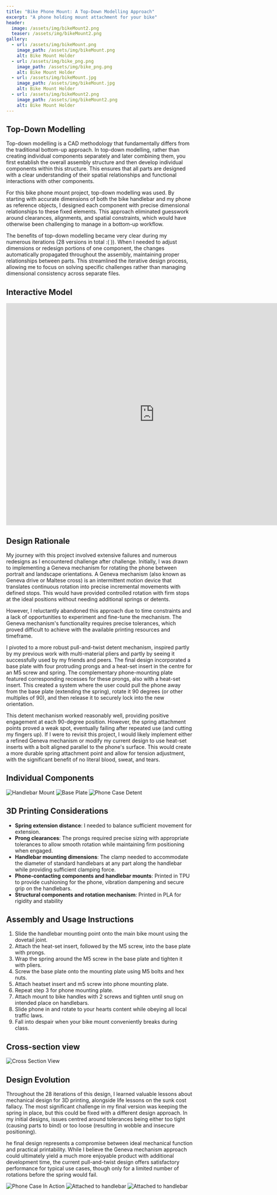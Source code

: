 ```yaml
---
title: "Bike Phone Mount: A Top-Down Modelling Approach"
excerpt: "A phone holding mount attachment for your bike"
header:
  image: /assets/img/bikeMount2.png
  teaser: /assets/img/bikeMount2.png
gallery:
  - url: /assets/img/bikeMount.png
    image_path: /assets/img/bikeMount.png
    alt: Bike Mount Holder
  - url: /assets/img/bike_png.png
    image_path: /assets/img/bike_png.png
    alt: Bike Mount Holder
  - url: /assets/img/bikeMount.jpg
    image_path: /assets/img/bikeMount.jpg
    alt: Bike Mount Holder
  - url: /assets/img/bikeMount2.png
    image_path: /assets/img/bikeMount2.png
    alt: Bike Mount Holder
---
```


## Top-Down Modelling

Top-down modelling is a CAD methodology that fundamentally differs from the traditional bottom-up approach. In top-down modelling, rather than creating individual components separately and later combining them, you first establish the overall assembly structure and then develop individual components within this structure. This ensures that all parts are designed with a clear understanding of their spatial relationships and functional interactions with other components.

For this bike phone mount project, top-down modelling was used. By starting with accurate dimensions of both the bike handlebar and my phone as reference objects, I designed each component with precise dimensional relationships to these fixed elements. This approach eliminated guesswork around clearances, alignments, and spatial constraints, which would have otherwise been challenging to manage in a bottom-up workflow.

The benefits of top-down modelling became very clear during my numerous iterations (28 versions in total :( )). When I needed to adjust dimensions or redesign portions of one component, the changes automatically propagated throughout the assembly, maintaining proper relationships between parts. This streamlined the iterative design process, allowing me to focus on solving specific challenges rather than managing dimensional consistency across separate files.

## Interactive Model

<iframe src="https://vanderbilt643.autodesk360.com/shares/public/SH286ddQT78850c0d8a41f9786e334bca423?mode=embed" width="800" height="600" allowfullscreen="true" webkitallowfullscreen="true" mozallowfullscreen="true"  frameborder="0"></iframe>

## Design Rationale

My journey with this project involved extensive failures and numerous redesigns as I encountered challenge after challenge. Initially, I was drawn to implementing a Geneva mechanism for rotating the phone between portrait and landscape orientations. A Geneva mechanism (also known as Geneva drive or Maltese cross) is an intermittent motion device that translates continuous rotation into precise incremental movements with defined stops. This would have provided controlled rotation with firm stops at the ideal positions without needing additional springs or detents.

However, I reluctantly abandoned this approach due to time constraints and a lack of opportunities to experiment and fine-tune the mechanism. The Geneva mechanism's functionality requires precise tolerances, which proved difficult to achieve with the available printing resources and timeframe.

I pivoted to a more robust pull-and-twist detent mechanism, inspired partly by my previous work with multi-material pliers and partly by seeing it successfully used by my friends and peers. The final design incorporated a base plate with four protruding prongs and a heat-set insert in the centre for an M5 screw and spring. The complementary phone-mounting plate featured corresponding recesses for these prongs, also with a heat-set insert. This created a system where the user could pull the phone away from the base plate (extending the spring), rotate it 90 degrees (or other multiples of 90), and then release it to securely lock into the new orientation.

This detent mechanism worked reasonably well, providing positive engagement at each 90-degree position. However, the spring attachment points proved a weak spot, eventually failing after repeated use (and cutting my fingers up). If I were to revisit this project, I would likely implement either a refined Geneva mechanism or modify my current design to use heat-set inserts with a bolt aligned parallel to the phone's surface. This would create a more durable spring attachment point and allow for tension adjustment, with the significant benefit of no literal blood, sweat, and tears.

## Individual Components
![Handlebar Mount](/assets/img/HandleMount.png)
![Base Plate](/assets/img/BasePlate.png)
![Phone Case Detent](/assets/img/PhoneCaseDetent.png)

## 3D Printing Considerations

- **Spring extension distance**: I needed to balance sufficient movement for extension.
- **Prong clearances**: The prongs required precise sizing with appropriate tolerances to allow smooth rotation while maintaining firm positioning when engaged.
- **Handlebar mounting dimensions**: The clamp needed to accommodate the diameter of standard handlebars at any part along the handlebar while providing sufficient clamping force.
- **Phone-contacting components and handlebar mounts**: Printed in TPU to provide cushioning for the phone, vibration dampening and secure grip on the handlebars.
- **Structural components and rotation mechanism**: Printed in PLA for rigidity and stability

## Assembly and Usage Instructions
1. Slide the handlebar mounting point onto the main bike mount using the dovetail joint.
2. Attach the heat-set insert, followed by the M5 screw, into the base plate with prongs.
3. Wrap the spring around the M5 screw in the base plate and tighten it with pliers.
4. Screw the base plate onto the mounting plate using M5 bolts and hex nuts.
4. Attach heatset insert and m5 screw into phone mounting plate.
5. Repeat step 3 for phone mounting plate.
6. Attach mount to bike handles with 2 screws and tighten until snug on intended place on handlebars.
7. Slide phone in and rotate to your hearts content while obeying all local traffic laws.
8. Fall into despair when your bike mount conveniently breaks during class.

## Cross-section view
![Cross Section View](/assets/img/crossSection.png)

## Design Evolution

Throughout the 28 iterations of this design, I learned valuable lessons about mechanical design for 3D printing, alongside life lessons on the sunk cost fallacy. The most significant challenge in my final version was keeping the spring in place, but this could be fixed with a different design approach. In my initial designs, issues centred around tolerances being either too tight (causing parts to bind) or too loose (resulting in wobble and insecure positioning).

he final design represents a compromise between ideal mechanical function and practical printability. While I believe the Geneva mechanism approach could ultimately yield a much more enjoyable product with additional development time, the current pull-and-twist design offers satisfactory performance for typical use cases, though only for a limited number of rotations before the spring would fail.

![Phone Case In Action](/assets/img/PhoneMount.gif)
![Attached to handlebar](/assets/img/irl.png)
![Attached to handlebar](/assets/img/bikeMount.png)
